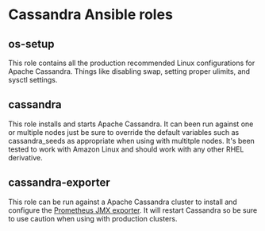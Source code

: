 # Cassandra Ansible roles

## os-setup

This role contains all the production recommended Linux configurations for Apache Cassandra.
Things like disabling swap, setting proper ulimits, and sysctl settings.

## cassandra

This role installs and starts Apache Cassandra. It can been run against one or multiple nodes just be sure to override the default variables such as cassandra_seeds as appropriate when using with multitple nodes. It's been tested to work with Amazon Linux and should work with any other RHEL derivative. 

## cassandra-exporter

This role can be run against a Apache Cassandra cluster to install and configure the [Prometheus JMX exporter](https://github.com/prometheus/jmx_exporter). It will restart Cassandra so be sure to use caution when using with production clusters.


